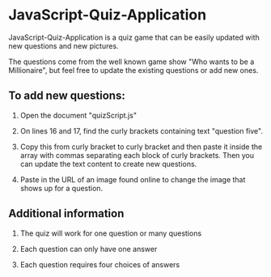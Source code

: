 JavaScript-Quiz-Application
=============================

JavaScript-Quiz-Application is a quiz game that can be easily updated with 
new questions and new pictures.

The questions come from the well known game show "Who wants to be a Millionaire", but feel free to update the existing questions or add new ones.  

To add new questions:
----------------------

1. Open the document "quizScript.js"

2. On lines 16 and 17, find the curly brackets containing text "question five".

3. Copy this from curly bracket to curly bracket and then paste it inside the array with commas separating
each block of curly brackets.  Then you can update the text content to create new questions.

4. Paste in the URL of an image found online to change the image that shows up for a question.

Additional information
-----------------------
1. The quiz will work for one question or many questions

2. Each question can only have one answer

3. Each question requires four choices of answers